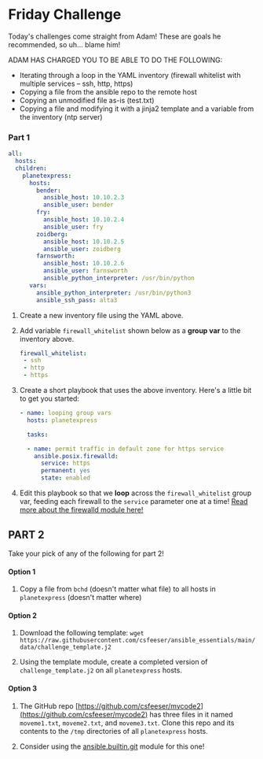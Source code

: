 # Friday Challenge

Today's challenges come straight from Adam! These are goals he recommended, so uh... blame him!

ADAM HAS CHARGED YOU TO BE ABLE TO DO THE FOLLOWING:
- Iterating through a loop in the YAML inventory (firewall whitelist with multiple services – ssh, http, https)
- Copying a file from the ansible repo to the remote host
- Copying an unmodified file as-is (test.txt)
- Copying a file and modifying it with a jinja2 template and a variable from the inventory (ntp server)

### Part 1

```yaml
all:
  hosts:
  children:
    planetexpress:
      hosts:
        bender:
          ansible_host: 10.10.2.3
          ansible_user: bender
        fry:
          ansible_host: 10.10.2.4
          ansible_user: fry
        zoidberg:
          ansible_host: 10.10.2.5
          ansible_user: zoidberg
        farnsworth:
          ansible_host: 10.10.2.6
          ansible_user: farnsworth
          ansible_python_interpreter: /usr/bin/python
      vars:
        ansible_python_interpreter: /usr/bin/python3
        ansible_ssh_pass: alta3
```

1. Create a new inventory file using the YAML above. 

0. Add variable `firewall_whitelist` shown below as a **group var** to the inventory above.

    ```yaml
    firewall_whitelist:
     - ssh
     - http
     - https
    ```

0. Create a short playbook that uses the above inventory. Here's a little bit to get you started:

    ```yaml
    - name: looping group vars
      hosts: planetexpress

      tasks:

      - name: permit traffic in default zone for https service
        ansible.posix.firewalld:
          service: https
          permanent: yes
          state: enabled
    ```

0. Edit this playbook so that we **loop** across the `firewall_whitelist` group var, feeding each firewall to the `service` parameter one at a time! [Read more about the firewalld module here!](https://docs.ansible.com/ansible/latest/collections/ansible/posix/firewalld_module.html)

## PART 2

Take your pick of any of the following for part 2!

#### Option 1

1. Copy a file from `bchd` (doesn't matter what file) to all hosts in `planetexpress` (doesn't matter where)

#### Option 2

1. Download the following template: `wget https://raw.githubusercontent.com/csfeeser/ansible_essentials/main/data/challenge_template.j2`

0. Using the template module, create a completed version of `challenge_template.j2` on all `planetexpress` hosts.

#### Option 3

1. The GitHub repo [https://github.com/csfeeser/mycode2](https://github.com/csfeeser/mycode2) has three files in it named `moveme1.txt`, `moveme2.txt`, and `moveme3.txt`. Clone this repo and its contents to the `/tmp` directories of all `planetexpress` hosts.

0. Consider using the [ansible.builtin.git](https://docs.ansible.com/ansible/latest/collections/ansible/builtin/git_module.html) module for this one!
